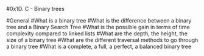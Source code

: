 #0x1D. C - Binary trees

#General
#What is a binary tree
#What is the difference between a binary tree and a Binary Search Tree
#What is the possible gain in terms of time complexity compared to linked lists
#What are the depth, the height, the size of a binary tree
#What are the different traversal methods to go through a binary tree
#What is a complete, a full, a perfect, a balanced binary tree
#
